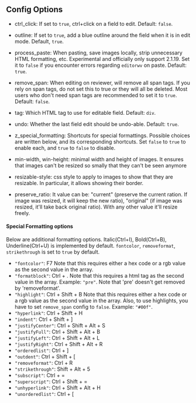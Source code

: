## Config Options

- ctrl_click: If set to `true`, ctrl+click on a field to edit. Default: `false`.

- outline: If set to `true`, add a blue outline around the field when it is in edit mode. Default, `true`.

- process_paste: When pasting, save images locally, strip unnecessary HTML formatting, etc. Experimental and officially only support 2.1.19. Set it to `false` if you encounter errors regarding `editorwv` on paste.  Default: `true`.

- remove_span: When editing on reviewer, will remove all span tags. If you rely on span tags, do not set this to true or they will all be deleted. Most users who don't need span tags are recommended to set it to `true`. Default: `false`.

- tag: Which HTML tag to use for editable field. Default: `div`.

- undo: Whether the last field edit should be undo-able. Default: `true`.

- z_special_formatting: Shortcuts for special formattings. Possible choices are written below, and its corresponding shortcuts. Set `false` to `true` to enable each, and `true` to `false` to disable.

- min-width, win-height: minimal width and height of images. It ensures that images can't be resized so smally that they can't be seen anymore

- resizable-style: css style to apply to images to show that they are resizable. In particular, it allows showing their border.

- preserve_ratio: It value can be: "current" (preserve the current ration. If image was resized, it will keep the new ratio), "original" (if image was resized, it'll take back original ratio). With any other value it'll resize freely.


#### Special Formatting options

Below are additional formatting options. Italic(Ctrl+I), Bold(Ctrl+B), Underline(Ctrl+U) is implemented by default. `fontcolor`, `removeformat`, `strikethrough` is set to `true` by default.

- `"fontcolor"`: F7
Note that this requires either a hex code or a rgb value as the second value in the array.
- `"formatblock"`: Ctrl + .
Note that this requires a html tag as the second value in the array. Example: `"pre"`. Note that 'pre' doesn't get removed by 'removeformat'.
- `"highlight"`: Ctrl + Shift + B
Note that this requires either a hex code or a rgb value as the second value in the array. Also, to use highlights, you have to set `remove_span` config to `false`. Example: `"#00f"`.
- `"hyperlink"`: Ctrl + Shift + H
- `"indent"`: Ctrl + Shift + ]
- `"justifyCenter"`: Ctrl + Shift + Alt + S
- `"justifyFull"`: Ctrl + Shift + Alt + B
- `"justifyLeft"`: Ctrl + Shift + Alt + L
- `"justifyRight"`: Ctrl + Shift + Alt + R
- `"orderedlist"`: Ctrl + ]
- `"outdent"`: Ctrl + Shift + [
- `"removeformat"`: Ctrl + R
- `"strikethrough"`: Shift + Alt + 5
- `"subscript"`: Ctrl + =
- `"superscript"`: Ctrl + Shift + =
- `"unhyperlink"`: Ctrl + Shift + Alt + H
- `"unorderedlist"`: Ctrl + [


